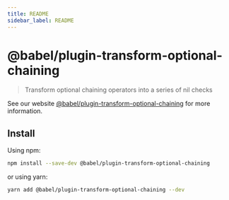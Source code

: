 ```yaml
---
title: README
sidebar_label: README
---
```

# @babel/plugin-transform-optional-chaining

> Transform optional chaining operators into a series of nil checks

See our website [@babel/plugin-transform-optional-chaining](https://babeljs.io/docs/babel-plugin-transform-optional-chaining) for more information.

## Install

Using npm:

```sh
npm install --save-dev @babel/plugin-transform-optional-chaining
```

or using yarn:

```sh
yarn add @babel/plugin-transform-optional-chaining --dev
```

